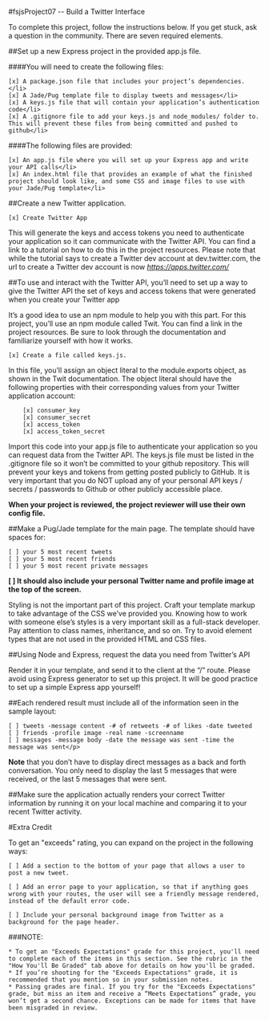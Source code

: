 #fsjsProject07 -- Build a Twitter Interface

<p>To complete this project, follow the instructions below. If you get stuck, ask a question in the community. There are seven required elements.</p>

##Set up a new Express project in the provided app.js file.

####You will need to create the following files:

    [x] A package.json file that includes your project’s dependencies.</li>
    [x] A Jade/Pug template file to display tweets and messages</li>
    [x] A keys.js file that will contain your application’s authentication code</li>
    [x] A .gitignore file to add your keys.js and node_modules/ folder to. This will prevent these files from being committed and pushed to github</li>

####The following files are provided:

    [x] An app.js file where you will set up your Express app and write your API calls</li>
    [x] An index.html file that provides an example of what the finished project should look like, and some CSS and image files to use with your Jade/Pug template</li>


##Create a new Twitter application.

    [x] Create Twitter App

This will generate the keys and access tokens you need to authenticate your application so it can communicate with the Twitter API. You can find a link to a tutorial on how to do this in the project resources. Please note that while the tutorial says to create a Twitter dev account at dev.twitter.com, the url to create a Twitter dev account is now *https://apps.twitter.com/*

##To use and interact with the Twitter API, you’ll need to set up a way to give the Twitter API the set of keys and access tokens that were generated when you create your Twitter app

It’s a good idea to use an npm module to help you with this part. For this project, you’ll use an npm module called Twit. You can find a link in the project resources. Be sure to look through the documentation and familiarize yourself with how it works.

    [x] Create a file called keys.js. 

In this file, you’ll assign an object literal to the module.exports object, as shown in the Twit documentation. The object literal should have the following properties with their corresponding values from your Twitter application account:

        [x] consumer_key
        [x] consumer_secret
        [x] access_token
        [x] access_token_secret

Import this code into your app.js file to authenticate your application so you can request data from the Twitter API. The keys.js file must be listed in the .gitignore file so it won’t be committed to your github repository. This will prevent your keys and tokens from getting posted publicly to GitHub. It is very important that you do NOT upload any of your personal API keys / secrets / passwords to Github or other publicly accessible place.

**When your project is reviewed, the project reviewer will use their own config file.**

##Make a Pug/Jade template for the main page. The template should have spaces for:


    [ ] your 5 most recent tweets
    [ ] your 5 most recent friends
    [ ] your 5 most recent private messages

**[  ] It should also include your personal Twitter name and profile image at the top of the screen.**

Styling is not the important part of this project. Craft your template markup to take advantage of the CSS we’ve provided you. Knowing how to work with someone else’s styles is a very important skill as a full-stack developer. Pay attention to class names, inheritance, and so on. Try to avoid element types that are not used in the provided HTML and CSS files.

##Using Node and Express, request the data you need from Twitter’s API

Render it in your template, and send it to the client at the “/” route. Please avoid using Express generator to set up this project. It will be good practice to set up a simple Express app yourself!

##Each rendered result must include all of the information seen in the sample layout:

    [ ] tweets -message content -# of retweets -# of likes -date tweeted
    [ ] friends -profile image -real name -screenname
    [ ] messages -message body -date the message was sent -time the message was sent</p>

**Note** that you don’t have to display direct messages as a back and forth conversation. You only need to display the last 5 messages that were received, or the last 5 messages that were sent.

##Make sure the application actually renders your correct Twitter information by running it on your local machine and comparing it to your recent Twitter activity.

#Extra Credit

To get an "exceeds" rating, you can expand on the project in the following ways:

    [ ] Add a section to the bottom of your page that allows a user to post a new tweet.

    [ ] Add an error page to your application, so that if anything goes wrong with your routes, the user will see a friendly message rendered, instead of the default error code.

    [ ] Include your personal background image from Twitter as a background for the page header.

###NOTE:


    * To get an "Exceeds Expectations" grade for this project, you'll need to complete each of the items in this section. See the rubric in the "How You'll Be Graded" tab above for details on how you'll be graded.
    * If you’re shooting for the "Exceeds Expectations" grade, it is recommended that you mention so in your submission notes.
    * Passing grades are final. If you try for the "Exceeds Expectations" grade, but miss an item and receive a “Meets Expectations” grade, you won’t get a second chance. Exceptions can be made for items that have been misgraded in review.

   